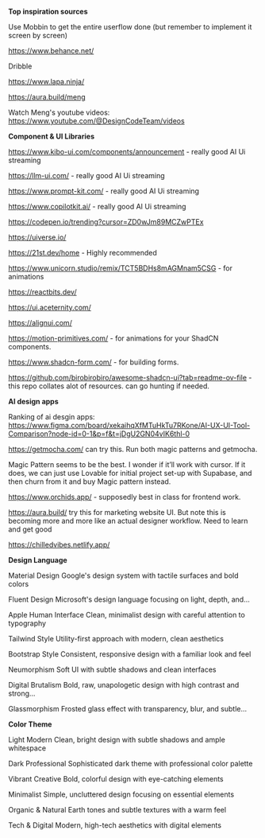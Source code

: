 **Top inspiration sources**

Use Mobbin to get the entire userflow done (but remember to implement it screen by screen)

https://www.behance.net/

Dribble

https://www.lapa.ninja/

https://aura.build/meng

Watch Meng's youtube videos: https://www.youtube.com/@DesignCodeTeam/videos

**Component & UI Libraries**

https://www.kibo-ui.com/components/announcement - really good AI Ui streaming

https://llm-ui.com/ - really good AI Ui streaming

https://www.prompt-kit.com/ - really good AI Ui streaming

https://www.copilotkit.ai/ - really good AI Ui streaming

https://codepen.io/trending?cursor=ZD0wJm89MCZwPTEx

https://uiverse.io/

https://21st.dev/home - Highly recommended

https://www.unicorn.studio/remix/TCT5BDHs8mAGMnam5CSG - for animations

https://reactbits.dev/

https://ui.aceternity.com/

https://alignui.com/

https://motion-primitives.com/ - for animations for your ShadCN components.

https://www.shadcn-form.com/ - for building forms.

https://github.com/birobirobiro/awesome-shadcn-ui?tab=readme-ov-file - this repo collates alot of resources. can go hunting if needed.

**AI design apps**

Ranking of ai desgin apps: https://www.figma.com/board/xekaihqXfMTuHkTu7RKone/AI-UX-UI-Tool-Comparison?node-id=0-1&p=f&t=jDgU2GN04vIK6thl-0

https://getmocha.com/ can try this. Run both magic patterns and getmocha.

Magic Pattern seems to be the best. I wonder if it’ll work with cursor. If it does, we can just use Lovable for initial project set-up with Supabase, and then churn from it and buy Magic pattern instead.

https://www.orchids.app/ - supposedly best in class for frontend work.

https://aura.build/ try this for marketing website UI. But note this is becoming more and more like an actual designer workflow. Need to learn and get good

https://chilledvibes.netlify.app/

**Design Language**

Material Design
Google's design system with tactile surfaces and bold colors

Fluent Design
Microsoft's design language focusing on light, depth, and...

Apple Human Interface
Clean, minimalist design with careful attention to typography

Tailwind Style
Utility-first approach with modern, clean aesthetics

Bootstrap Style
Consistent, responsive design with a familiar look and feel

Neumorphism
Soft UI with subtle shadows and clean interfaces

Digital Brutalism
Bold, raw, unapologetic design with high contrast and strong...

Glassmorphism
Frosted glass effect with transparency, blur, and subtle...

**Color Theme**

Light Modern
Clean, bright design with subtle shadows and ample whitespace

Dark Professional
Sophisticated dark theme with professional color palette

Vibrant Creative
Bold, colorful design with eye-catching elements

Minimalist
Simple, uncluttered design focusing on essential elements

Organic & Natural
Earth tones and subtle textures with a warm feel

Tech & Digital
Modern, high-tech aesthetics with digital elements
